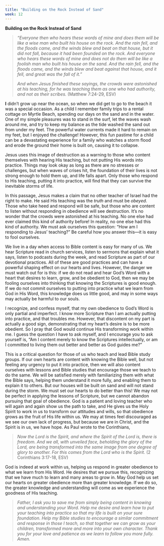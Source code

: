 ```yaml
---
title: "Building on the Rock Instead of Sand"
week: 12
---
```


**Building on the Rock Instead of Sand**

> *“Everyone then who hears these words of mine and does them will be
> like a wise man who built his house on the rock. And the rain fell,
> and the floods came, and the winds blew and beat on that house, but it
> did not fall, because it had been founded on the rock. And everyone
> who hears these words of mine and does not do them will be like a
> foolish man who built his house on the sand. And the rain fell, and
> the floods came, and the winds blew and beat against that house, and
> it fell, and great was the fall of it.”*
>
> *And when Jesus finished these sayings, the crowds were astonished at
> his teaching, for he was teaching them as one who had authority, and
> not as their scribes.* (Matthew 7:24-29, ESV)

**I** didn’t grow up near the ocean, so when we did get to go to the
beach it was a special occasion. As a child I remember family trips to a
rental cottage on Myrtle Beach, spending our days on the sand and in the
water. One of my simple pleasures was to stand in the surf, let the
waves wash around me, and try to keep my balance as the tide washed the
sand out from under my feet. The powerful water currents made it hard to
remain on my feet, but I enjoyed the challenge! However, this fun
pastime for a child can be a devastating experience for a family who
watches a storm flood and erode the ground their home is built on,
causing it to collapse.

Jesus uses this image of destruction as a warning to those who content
themselves with hearing His teaching, but not putting His words into
practice. Things may look okay as long as there are no stresses or
challenges, but when waves of crises hit, the foundation of their lives
is not strong enough to hold them up, and life falls apart. Only those
who respond to His teaching, putting it into practice, will find that
they can survive the inevitable storms of life.

In this passage, Jesus makes a claim that no other teacher of Israel had
the right to make. He said His teaching was the *truth* and must be
*obeyed*. Those who take heed and respond will be safe, but those who
are content to listen without responding in obedience will see
destruction. It’s no wonder that the crowds were astonished at his
teaching. No one else had ever claimed this kind of authority before! In
reality, no one else had this kind of authority. We must ask ourselves
this question: “How am I responding to Jesus’ teaching?” Be careful how
you answer this—it is easy to fool ourselves.

We live in a day when access to Bible content is easy for many of us. We
hear Scripture read in church services, listen to sermons that explain
what it says, listen to podcasts during the week, and read Scripture as
part of our devotional practices. All of these are good practices and
can have a powerful shaping effect on our hearts and lives. However, the
danger we must watch out for is this: if we do not read and hear God’s
Word with a heart that desires to learn, grow, and be obedient to God,
then we may be fooling ourselves into thinking that knowing the
Scriptures is good enough. If we do not commit ourselves to putting into
practice what we learn from God in His Word, this knowledge does us
little good, and may in some ways may actually be harmful to our souls.

I recognize, and confess myself, that my own obedience to God’s Word is
only partial and imperfect. I know more Scripture than I am actually
putting into practice, and that troubles me. However, that discontent on
my part is actually a good sign, demonstrating that my heart’s desire is
to be more obedient. So I pray that God would continue His transforming
work within me. I guess the question I have to ask myself, and I
encourage you to ask yourself is, “Am I content merely to know the
Scriptures intellectually, or am I committed to living them out better
and better as God guides me?”

This is a critical question for those of us who teach and lead Bible
study groups. If our own hearts are content with knowing the Bible well,
but not feeling any urgency to put it into practice, then we will also
content ourselves with lessons and Bible studies that encourage those we
teach to do the same. We will be satisfied merely with familiarizing
them with what the Bible says, helping them understand it more fully,
and enabling them to explain it to others. But our houses will be built
on sand and will not stand during the storm. We must set our hearts to
do better than this! We may not be perfect in applying the lessons of
Scripture, but we cannot abandon pursuing that goal of obedience. God is
a patient and loving teacher who will again and again show us the path
to take, and He gives us the Holy Spirit to work in us to transform our
attitudes and wills, so that obedience grows as the fruit of His life
within us. We may at times feel discouraged as we see our own lack of
progress, but because we are in Christ, and the Spirit is in us, we have
hope. As Paul wrote to the Corinthians,

> *Now the Lord is the Spirit, and where the Spirit of the Lord is,
> there is freedom. And we all, with unveiled face, beholding the glory
> of the Lord, are being transformed into the same image from one degree
> of glory to another. For this comes from the Lord who is the Spirit.*
> (2 Corinthians 3:17-18, ESV)

God is indeed at work within us, helping us respond in greater obedience
to what we learn from His Word. He desires that we pursue this,
recognizing that we have much to learn and many areas to grow in. May
God help us set our hearts on greater obedience more than greater
knowledge. If we do so, the greater knowledge and understanding will
come as we experience the goodness of His teaching.

> *Father, I ask you to save me from simply being content in knowing and
> understanding your Word. Help me desire and learn how to put your
> teaching into practice so that my life is built on your sure
> foundation. Help my Bible studies to encourage a similar commitment
> and response in those I teach, so that together we can grow as your
> children, transformed more and more into your own character. Thank you
> for your love and patience as we learn to follow you more fully.
> Amen.*
